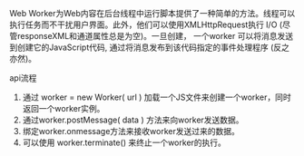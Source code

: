 Web Worker为Web内容在后台线程中运行脚本提供了一种简单的方法。线程可以执行任务而不干扰用户界面。此外，他们可以使用XMLHttpRequest执行 I/O  (尽管responseXML和通道属性总是为空)。一旦创建， 一个worker 可以将消息发送到创建它的JavaScript代码, 通过将消息发布到该代码指定的事件处理程序 (反之亦然)。

api流程

1. 通过 worker = new Worker( url ) 加载一个JS文件来创建一个worker，同时返回一个worker实例。
2. 通过worker.postMessage( data ) 方法来向worker发送数据。
3. 绑定worker.onmessage方法来接收worker发送过来的数据。
4. 可以使用 worker.terminate() 来终止一个worker的执行。